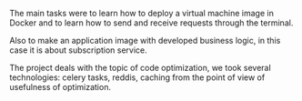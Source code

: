 The main tasks were to learn how to deploy a virtual machine image in Docker and to learn how to send and receive requests through the terminal. 

Also to make an application image with developed business logic, in this case it is about subscription service. 

The project deals with the topic of code optimization, we took several technologies: celery tasks, reddis, caching from the point of view of usefulness of optimization.
